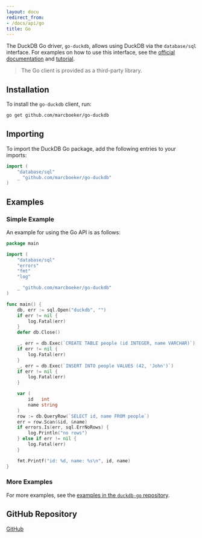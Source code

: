 ```yaml
---
layout: docu
redirect_from:
- /docs/api/go
title: Go
---
```


The DuckDB Go driver, `go-duckdb`, allows using DuckDB via the `database/sql` interface.
For examples on how to use this interface, see the [official documentation](https://pkg.go.dev/database/sql) and [tutorial](https://go.dev/doc/tutorial/database-access).

> The Go client is provided as a third-party library.

## Installation

To install the `go-duckdb` client, run:

```bash
go get github.com/marcboeker/go-duckdb
```

## Importing

To import the DuckDB Go package, add the following entries to your imports:

```go
import (
	"database/sql"
	_ "github.com/marcboeker/go-duckdb"
)
```

## Examples

### Simple Example

An example for using the Go API is as follows:

```go
package main

import (
	"database/sql"
	"errors"
	"fmt"
	"log"

	_ "github.com/marcboeker/go-duckdb"
)

func main() {
	db, err := sql.Open("duckdb", "")
	if err != nil {
		log.Fatal(err)
	}
	defer db.Close()

	_, err = db.Exec(`CREATE TABLE people (id INTEGER, name VARCHAR)`)
	if err != nil {
		log.Fatal(err)
	}
	_, err = db.Exec(`INSERT INTO people VALUES (42, 'John')`)
	if err != nil {
		log.Fatal(err)
	}

	var (
		id   int
		name string
	)
	row := db.QueryRow(`SELECT id, name FROM people`)
	err = row.Scan(&id, &name)
	if errors.Is(err, sql.ErrNoRows) {
		log.Println("no rows")
	} else if err != nil {
		log.Fatal(err)
	}

	fmt.Printf("id: %d, name: %s\n", id, name)
}
```

### More Examples

For more examples, see the [examples in the `duckdb-go` repository](https://github.com/marcboeker/go-duckdb/tree/master/examples).

## GitHub Repository

[<span class="github">GitHub</span>](https://github.com/marcboeker/go-duckdb)
